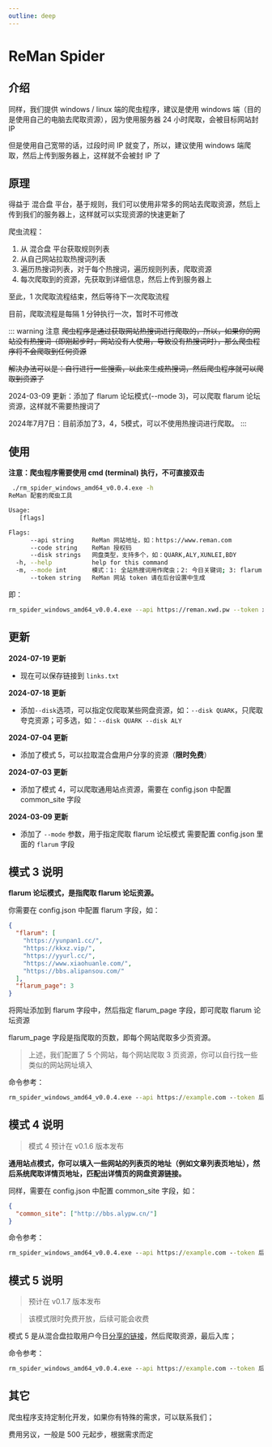 ```yaml
---
outline: deep
---
```


# ReMan Spider

## 介绍

同样，我们提供 windows / linux 端的爬虫程序，建议是使用 windows 端（目的是使用自己的电脑去爬取资源），因为使用服务器 24 小时爬取，会被目标网站封 IP

但是使用自己宽带的话，过段时间 IP 就变了，所以，建议使用 windows 端爬取，然后上传到服务器上，这样就不会被封 IP 了

## 原理

得益于 混合盘 平台，基于规则，我们可以使用非常多的网站去爬取资源，然后上传到我们的服务器上，这样就可以实现资源的快速更新了

爬虫流程：

1. 从 混合盘 平台获取规则列表
2. 从自己网站拉取热搜词列表
3. 遍历热搜词列表，对于每个热搜词，遍历规则列表，爬取资源
4. 每次爬取到的资源，先获取到详细信息，然后上传到服务器上

至此，1 次爬取流程结束，然后等待下一次爬取流程

目前，爬取流程是每隔 1 分钟执行一次，暂时不可修改

::: warning 注意
~~爬虫程序是通过获取网站热搜词进行爬取的，所以，如果你的网站没有热搜词（即刚起步时，网站没有人使用，导致没有热搜词时），那么爬虫程序将不会爬取到任何资源~~

~~解决办法可以是：自行进行一些搜索，以此来生成热搜词，然后爬虫程序就可以爬取到资源了~~

2024-03-09 更新：添加了 flarum 论坛模式(--mode 3)，可以爬取 flarum 论坛资源，这样就不需要热搜词了


2024年7月7日：目前添加了3，4，5模式，可以不使用热搜词进行爬取。
:::

## 使用

**注意：爬虫程序需要使用 cmd (terminal) 执行，不可直接双击**

```sh
 ./rm_spider_windows_amd64_v0.0.4.exe -h
ReMan 配套的爬虫工具

Usage:
   [flags]

Flags:
      --api string     ReMan 网站地址，如：https://www.reman.com
      --code string    ReMan 授权码
      --disk strings   网盘类型，支持多个，如：QUARK,ALY,XUNLEI,BDY
  -h, --help           help for this command
  -m, --mode int       模式：1: 全站热搜词用作爬虫；2: 今日关键词; 3: flarum 论坛模式 (default 1)
      --token string   ReMan 网站 token 请在后台设置中生成
```

即：

```sh
rm_spider_windows_amd64_v0.0.4.exe --api https://reman.xwd.pw --token xxxxxxxx --code 授权码 --mode 1
```

## 更新

**2024-07-19 更新**

- 现在可以保存链接到 `links.txt`

**2024-07-18 更新**

- 添加`--disk`选项，可以指定仅爬取某些网盘资源，如：`--disk QUARK`，只爬取夸克资源；可多选，如：`--disk QUARK --disk ALY`

**2024-07-04 更新**

- 添加了模式 5，可以拉取混合盘用户分享的资源（**限时免费**）

**2024-07-03 更新**

- 添加了模式 4，可以爬取通用站点资源，需要在 config.json 中配置 common_site 字段

**2024-03-09 更新**

- 添加了 `--mode` 参数，用于指定爬取 flarum 论坛模式
  需要配置 config.json 里面的 `flarum` 字段

## 模式 3 说明

**flarum 论坛模式，是指爬取 flarum 论坛资源。**

你需要在 config.json 中配置 flarum 字段，如：

```json
{
  "flarum": [
    "https://yunpan1.cc/",
    "https://kkxz.vip/",
    "https://yyurl.cc/",
    "https://www.xiaohuanle.com/",
    "https://bbs.alipansou.com/"
  ],
  "flarum_page": 3
}
```

将网址添加到 flarum 字段中，然后指定 flarum_page 字段，即可爬取 flarum 论坛资源

flarum_page 字段是指爬取的页数，即每个网站爬取多少页资源。

> 上述，我们配置了 5 个网站，每个网站爬取 3 页资源，你可以自行找一些类似的网站网址填入

命令参考：

```bat
rm_spider_windows_amd64_v0.0.4.exe --api https://example.com --token 后台生成的token --code 授权码 --mode 3
```

## 模式 4 说明

> 模式 4 预计在 v0.1.6 版本发布

**通用站点模式，你可以填入一些网站的列表页的地址（例如文章列表页地址），然后系统爬取详情页地址，匹配出详情页的网盘资源链接。**

同样，需要在 config.json 中配置 common_site 字段，如：

```json
{
  "common_site": ["http://bbs.alypw.cn/"]
}
```

命令参考：

```bat
rm_spider_windows_amd64_v0.0.4.exe --api https://example.com --token 后台生成的token --code 授权码 --mode 4
```

## 模式 5 说明

> 预计在 v0.1.7 版本发布

> 该模式限时免费开放，后续可能会收费

模式 5 是从混合盘拉取用户今日[分享的链接](https://hunhepan.com/submit)，然后爬取资源，最后入库；

命令参考：

```bat
rm_spider_windows_amd64_v0.0.4.exe --api https://example.com --token 后台生成的token --code 授权码 --mode 5
```

## 其它

爬虫程序支持定制化开发，如果你有特殊的需求，可以联系我们；

费用另议，一般是 500 元起步，根据需求而定
